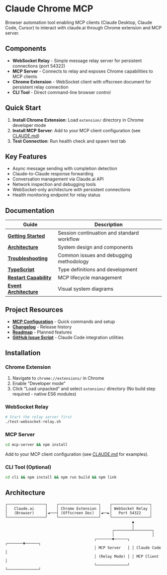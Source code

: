 # Claude Chrome MCP

Browser automation tool enabling MCP clients (Claude Desktop, Claude Code, Cursor) to interact with claude.ai through Chrome extension and MCP server.

## Components
- **WebSocket Relay** - Simple message relay server for persistent connections (port 54322)
- **MCP Server** - Connects to relay and exposes Chrome capabilities to MCP clients
- **Chrome Extension** - WebSocket client with offscreen document for persistent relay connection
- **CLI Tool** - Direct command-line browser control

## Quick Start

1. **Install Chrome Extension**: Load `extension/` directory in Chrome developer mode
2. **Install MCP Server**: Add to your MCP client configuration (see [CLAUDE.md](CLAUDE.md))
3. **Test Connection**: Run health check and spawn test tab

## Key Features

- Async message sending with completion detection
- Claude-to-Claude response forwarding
- Conversation management via Claude.ai API
- Network inspection and debugging tools
- WebSocket-only architecture with persistent connections
- Health monitoring endpoint for relay status

## Documentation

| Guide | Description |
|-------|-------------|
| [**Getting Started**](docs/CONTINUATION.md) | Session continuation and standard workflow |
| [**Architecture**](docs/ARCHITECTURE.md) | System design and components |
| [**Troubleshooting**](docs/TROUBLESHOOTING.md) | Common issues and debugging methodology |
| [**TypeScript**](docs/TYPESCRIPT.md) | Type definitions and development |
| [**Restart Capability**](docs/RESTART-CAPABILITY.md) | MCP lifecycle management |
| [**Event Architecture**](docs/event-driven-architecture-diagram.md) | Visual system diagrams |

## Project Resources

- [**MCP Configuration**](CLAUDE.md) - Quick commands and setup
- [**Changelog**](CHANGELOG.md) - Release history  
- [**Roadmap**](ROADMAP.md) - Planned features
- [**GitHub Issue Script**](docs/create-claude-code-issue.sh) - Claude Code integration utilities

## Installation

### Chrome Extension
1. Navigate to `chrome://extensions/` in Chrome
2. Enable "Developer mode" 
3. Click "Load unpacked" and select `extension/` directory
   (No build step required - native ES6 modules)

### WebSocket Relay
```bash
# Start the relay server first
./test-websocket-relay.sh
```

### MCP Server
```bash
cd mcp-server && npm install
```

Add to your MCP client configuration (see [CLAUDE.md](CLAUDE.md) for examples).

### CLI Tool (Optional)
```bash
cd cli && npm install && npm run build && npm link
```

## Architecture

```
┌─────────────────┐    ┌──────────────────┐    ┌─────────────────┐
│   Claude.ai     │    │ Chrome Extension │    │ WebSocket Relay │
│   (Browser)     │◄───┤ (Offscreen Doc)  │◄──►│   Port 54322    │
└─────────────────┘    └──────────────────┘    └─────────────────┘
                                                         ▲
                                                         │
                                                ┌────────┴────────┐
                                                │                 │
                                        ┌───────▼──────┐ ┌───────▼──────┐
                                        │ MCP Server   │ │ Claude Code  │
                                        │ (Relay Mode) │ │ MCP Client   │
                                        └──────────────┘ └──────────────┘
```